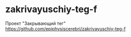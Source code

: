 # zakrivayuschiy-teg-f
Проект "Закрывающий тег"
https://github.com/epiphysiscerebri/zakrivayuschiy-teg-f